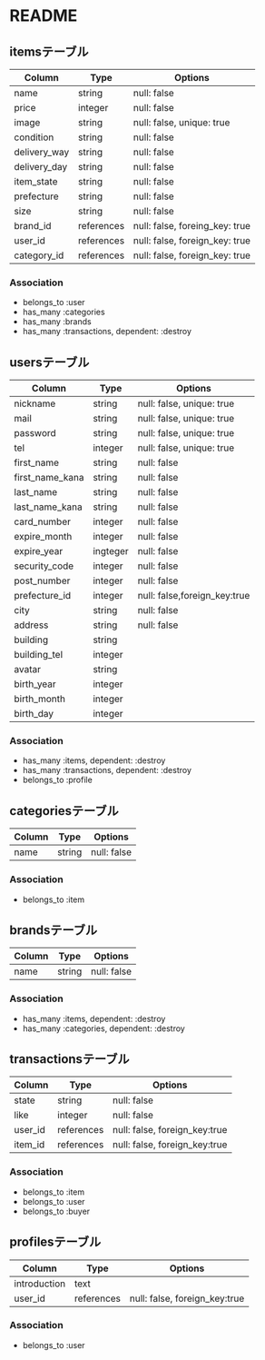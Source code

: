 # README

## itemsテーブル

|Column|Type|Options|
|------|----|-------|
|name|string|null: false|
|price|integer|null: false|
|image|string|null: false, unique: true|
|condition|string|null: false|
|delivery_way|string|null: false|
|delivery_day|string|null: false|
|item_state|string|null: false|
|prefecture|string|null: false|
|size|string|null: false|
|brand_id|references|null: false, foreing_key: true|
|user_id|references|null: false, foreign_key: true|
|category_id|references|null: false, foreign_key: true|

### Association
- belongs_to :user
- has_many :categories
- has_many :brands
- has_many :transactions, dependent: :destroy


## usersテーブル

|Column|Type|Options|
|------|----|-------|
|nickname|string|null: false, unique: true|
|mail|string|null: false, unique: true|
|password|string|null: false, unique: true|
|tel|integer|null: false, unique: true|
|first_name|string|null: false|
|first_name_kana|string|null: false|
|last_name|string|null: false|
|last_name_kana|string|null: false|
|card_number|integer|null: false|
|expire_month|integer|null: false|
|expire_year|ingteger|null: false|
|security_code|integer|null: false|
|post_number|integer|null: false|
|prefecture_id|integer|null: false,foreign_key:true|
|city|string|null: false|
|address|string|null: false|
|building|string||
|building_tel|integer||
|avatar|string||
|birth_year|integer||
|birth_month|integer||
|birth_day|integer||


### Association
- has_many :items, dependent: :destroy
- has_many :transactions, dependent: :destroy
- belongs_to :profile

## categoriesテーブル

|Column|Type|Options|
|------|----|-------|
|name|string|null: false|

### Association
- belongs_to :item

## brandsテーブル

|Column|Type|Options|
|------|----|-------|
|name|string|null: false|

### Association
- has_many :items, dependent: :destroy
- has_many :categories, dependent: :destroy

## transactionsテーブル

|Column|Type|Options|
|------|----|-------|
|state|string|null: false|
|like|integer|null: false|
|user_id|references|null: false, foreign_key:true|
|item_id|references|null: false, foreign_key:true|


### Association
- belongs_to :item
- belongs_to :user
- belongs_to :buyer

## profilesテーブル

|Column|Type|Options|
|------|----|-------|
|introduction|text||
|user_id|references|null: false, foreign_key:true|


### Association
- belongs_to :user
